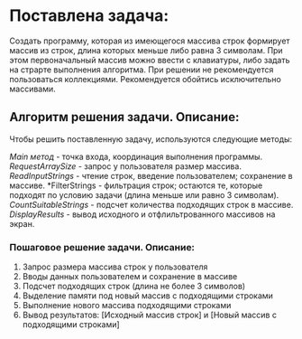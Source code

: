 # Поставлена задача:

Создать программу, которая из имеющегося массива строк формирует массив из строк, длина которых меньше либо равна 3 символам. При этом первоначальный массив можно ввести с клавиатуры, либо задать на страрте выполнения алгоритма. При решении не рекомендуется пользоваться коллекциями. Рекомендуется обойтись исключительно массивами.

## Алгоритм решения задачи. Описание:

Чтобы решить поставленную задачу, используются следующие методы:

*Main метод* - точка входа, координация выполнения программы.
*RequestArraySize* - запрос у пользователя размер массива.
*ReadInputStrings* - чтение строк, введение пользователем; сохранение в массиве.
*FilterStrings - фильтрация строк; остаются те, которые подходят по условию задачи (длина меньше или равно 3 символам).
*CountSuitableStrings* - подсчет количества подходящих строк в массиве.
*DisplayResults* - вывод исходного и отфлильтрованного массивов на экран.

### Пошаговое решение задачи. Описание:

1. Запрос размера массива строк у пользователя
2. Вводы данных пользователем и сохранение в массиве
3. Подсчет подходящих строк (длина не более 3 символов)
4. Выделение памяти под новый массив с подходящими строками
5. Выполнение нового массива подходящими строками
6. Вывод результатов: [Исходный массив строк] и [Новый массив с подходящими строками]